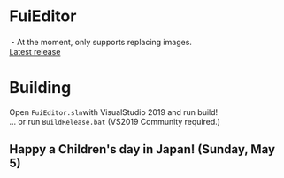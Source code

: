 # FuiEditor
・At the moment, only supports replacing images. <br>
[Latest release](https://github.com/kzpns/FuiEditor/releases/latest)

# Building
Open `FuiEditor.sln`with VisualStudio 2019 and run build! <br>
... or run `BuildRelease.bat` (VS2019 Community required.) <br>

## Happy a Children's day in Japan! (Sunday, May 5) <br>
